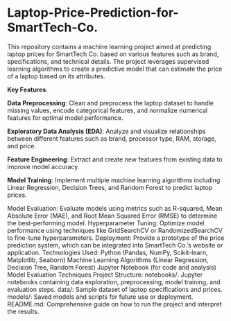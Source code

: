 # Laptop-Price-Prediction-for-SmartTech-Co.

This repository contains a machine learning project aimed at predicting laptop prices for SmartTech Co. based on various features such as brand, specifications, and technical details. The project leverages supervised learning algorithms to create a predictive model that can estimate the price of a laptop based on its attributes.

**Key Features**:

**Data Preprocessing**: Clean and preprocess the laptop dataset to handle missing values, encode categorical features, and normalize numerical features for optimal model performance.

**Exploratory Data Analysis (EDA)**: Analyze and visualize relationships between different features such as brand, processor type, RAM, storage, and price.

**Feature Engineering**: Extract and create new features from existing data to improve model accuracy.

**Model Training**: Implement multiple machine learning algorithms including Linear Regression, Decision Trees, and Random Forest to predict laptop prices.

Model Evaluation: Evaluate models using metrics such as R-squared, Mean Absolute Error (MAE), and Root Mean Squared Error (RMSE) to determine the best-performing model.
Hyperparameter Tuning: Optimize model performance using techniques like GridSearchCV or RandomizedSearchCV to fine-tune hyperparameters.
Deployment: Provide a prototype of the price prediction system, which can be integrated into SmartTech Co.’s website or application.
Technologies Used:
Python (Pandas, NumPy, Scikit-learn, Matplotlib, Seaborn)
Machine Learning Algorithms (Linear Regression, Decision Tree, Random Forest)
Jupyter Notebook (for code and analysis)
Model Evaluation Techniques
Project Structure:
notebooks/: Jupyter notebooks containing data exploration, preprocessing, model training, and evaluation steps.
data/: Sample dataset of laptop specifications and prices.
models/: Saved models and scripts for future use or deployment.
README.md: Comprehensive guide on how to run the project and interpret the results.
